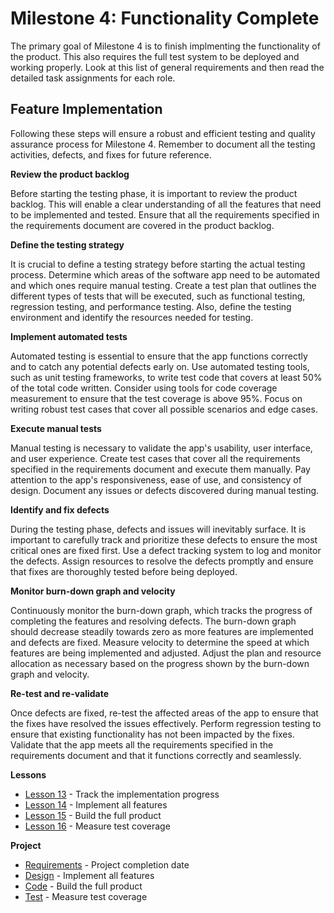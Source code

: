 # Milestone 4: Functionality Complete

The primary goal of Milestone 4 is to finish implmenting the functionality of the product.
This also requires the full test system to be deployed and working properly.  Look at this
list of general requirements and then read the detailed task assignments for each role.


## Feature Implementation

Following these steps will ensure a robust and efficient testing and quality assurance process for Milestone 4. Remember to document all the testing activities, defects, and fixes for future reference.

**Review the product backlog**

Before starting the testing phase, it is important to review the product backlog. This will enable a clear understanding of all the features that need to be implemented and tested. Ensure that all the requirements specified in the requirements document are covered in the product backlog.

**Define the testing strategy**

It is crucial to define a testing strategy before starting the actual testing process. Determine which areas of the software app need to be automated and which ones require manual testing. Create a test plan that outlines the different types of tests that will be executed, such as functional testing, regression testing, and performance testing. Also, define the testing environment and identify the resources needed for testing.

**Implement automated tests**

Automated testing is essential to ensure that the app functions correctly and to catch any potential defects early on. Use automated testing tools, such as unit testing frameworks, to write test code that covers at least 50% of the total code written. Consider using tools for code coverage measurement to ensure that the test coverage is above 95%. Focus on writing robust test cases that cover all possible scenarios and edge cases.

**Execute manual tests**

Manual testing is necessary to validate the app's usability, user interface, and user experience. Create test cases that cover all the requirements specified in the requirements document and execute them manually. Pay attention to the app's responsiveness, ease of use, and consistency of design. Document any issues or defects discovered during manual testing.

**Identify and fix defects**

During the testing phase, defects and issues will inevitably surface. It is important to carefully track and prioritize these defects to ensure the most critical ones are fixed first. Use a defect tracking system to log and monitor the defects. Assign resources to resolve the defects promptly and ensure that fixes are thoroughly tested before being deployed.

**Monitor burn-down graph and velocity**

Continuously monitor the burn-down graph, which tracks the progress of completing the features and resolving defects. The burn-down graph should decrease steadily towards zero as more features are implemented and defects are fixed. Measure velocity to determine the speed at which features are being implemented and adjusted. Adjust the plan and resource allocation as necessary based on the progress shown by the burn-down graph and velocity.

**Re-test and re-validate**

Once defects are fixed, re-test the affected areas of the app to ensure that the fixes have resolved the issues effectively. Perform regression testing to ensure that existing functionality has not been impacted by the fixes. Validate that the app meets all the requirements specified in the requirements document and that it functions correctly and seamlessly.


**Lessons**

* [Lesson 13](m4-Lesson_13.md) - Track the implementation progress
* [Lesson 14](m4-Lesson_14.md) - Implement all features
* [Lesson 15](m4-Lesson_15.md) - Build the full product
* [Lesson 16](m4-Lesson_16.md) - Measure test coverage

**Project**

* [Requirements](m4-Requirements.md) - Project completion date
* [Design](m4-Design.md) - Implement all features
* [Code](m4-Code.md) - Build the full product
* [Test](m4-Test.md) - Measure test coverage

